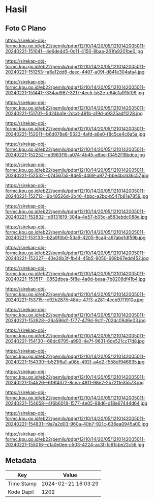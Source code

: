 # Hasil

## Foto C Plano

https://sirekap-obj-formc.kpu.go.id/eb22/pemilu/pdpr/12/10/14/20/05/1210142005011-20240221-151041--4e6de4d5-0d11-4150-8baa-261fa9201be0.jpg

https://sirekap-obj-formc.kpu.go.id/eb22/pemilu/pdpr/12/10/14/20/05/1210142005011-20240221-151253--a6a12dd6-daec-4407-a09f-d841e304afa4.jpg

https://sirekap-obj-formc.kpu.go.id/eb22/pemilu/pdpr/12/10/14/20/05/1210142005011-20240221-151441--334ad987-3217-4ec5-b52e-e64c1a915f09.jpg

https://sirekap-obj-formc.kpu.go.id/eb22/pemilu/pdpr/12/10/14/20/05/1210142005011-20240221-151701--5d24ba1e-2dcd-491b-a19d-a9325adf1228.jpg

https://sirekap-obj-formc.kpu.go.id/eb22/pemilu/pdpr/12/10/14/20/05/1210142005011-20240221-152011--b6d078e8-5323-4afd-a6e0-f8c5ce4c8a5a.jpg

https://sirekap-obj-formc.kpu.go.id/eb22/pemilu/pdpr/12/10/14/20/05/1210142005011-20240221-152252--e3963f15-a074-4b45-a6be-f3452f19bdce.jpg

https://sirekap-obj-formc.kpu.go.id/eb22/pemilu/pdpr/12/10/14/20/05/1210142005011-20240221-152532--074567a5-84e5-4469-a977-bbe4bc636c57.jpg

https://sirekap-obj-formc.kpu.go.id/eb22/pemilu/pdpr/12/10/14/20/05/1210142005011-20240221-152712--9b48526d-3b46-4bbc-a2bc-b547b81e7859.jpg

https://sirekap-obj-formc.kpu.go.id/eb22/pemilu/pdpr/12/10/14/20/05/1210142005011-20240221-152832--d9131619-304a-4e57-b05c-a583ebdc088e.jpg

https://sirekap-obj-formc.kpu.go.id/eb22/pemilu/pdpr/12/10/14/20/05/1210142005011-20240221-153133--b2a9f0b0-53a9-4205-9ca4-a97abe1df59b.jpg

https://sirekap-obj-formc.kpu.go.id/eb22/pemilu/pdpr/12/10/14/20/05/1210142005011-20240221-153327--43e26b3f-fb44-45b5-9050-668b67edd452.jpg

https://sirekap-obj-formc.kpu.go.id/eb22/pemilu/pdpr/12/10/14/20/05/1210142005011-20240221-153517--0852dbea-5f8e-4a8d-beaa-7b8208df41b4.jpg

https://sirekap-obj-formc.kpu.go.id/eb22/pemilu/pdpr/12/10/14/20/05/1210142005011-20240221-153715--c92b2875-48dc-47f3-a281-4ccb97f1910a.jpg

https://sirekap-obj-formc.kpu.go.id/eb22/pemilu/pdpr/12/10/14/20/05/1210142005011-20240221-153928--26a596d1-f777-479d-9c11-7024c09d6e03.jpg

https://sirekap-obj-formc.kpu.go.id/eb22/pemilu/pdpr/12/10/14/20/05/1210142005011-20240221-154130--68dc8795-a990-4e7f-9631-6de521cc17d8.jpg

https://sirekap-obj-formc.kpu.go.id/eb22/pemilu/pdpr/12/10/14/20/05/1210142005011-20240221-154330--b521f6a1-a08b-492f-a4d2-f558df946935.jpg

https://sirekap-obj-formc.kpu.go.id/eb22/pemilu/pdpr/12/10/14/20/05/1210142005011-20240221-154526--6f9f4372-8cea-4811-98e2-2b7211e35573.jpg

https://sirekap-obj-formc.kpu.go.id/eb22/pemilu/pdpr/12/10/14/20/05/1210142005011-20240221-154658--4f6b6018-1577-4e05-88d6-d18e67444d64.jpg

https://sirekap-obj-formc.kpu.go.id/eb22/pemilu/pdpr/12/10/14/20/05/1210142005011-20240221-154831--9a7a2d03-960a-40b7-921c-636ea0945a00.jpg

https://sirekap-obj-formc.kpu.go.id/eb22/pemilu/pdpr/12/10/14/20/05/1210142005011-20240221-155016--c1a0e0ee-c503-4224-ac3f-1c91cbe22c56.jpg


## Metadata

| Key        | Value               |
| ---------- | ------------------- |
| Time Stamp | 2024-02-21 16:03:29 |
| Kode Dapil | 1202                |



